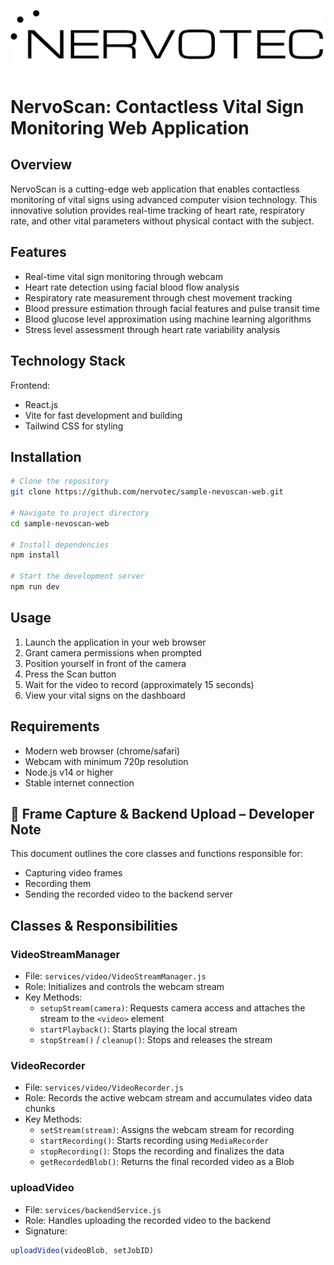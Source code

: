![nervotec.png](nervotec.png)

# NervoScan: Contactless Vital Sign Monitoring Web Application

## Overview

NervoScan is a cutting-edge web application that enables contactless monitoring of vital signs using advanced computer vision technology. This innovative solution provides real-time tracking of heart rate, respiratory rate, and other vital parameters without physical contact with the subject.

## Features

- Real-time vital sign monitoring through webcam
- Heart rate detection using facial blood flow analysis
- Respiratory rate measurement through chest movement tracking
- Blood pressure estimation through facial features and pulse transit time
- Blood glucose level approximation using machine learning algorithms
- Stress level assessment through heart rate variability analysis

## Technology Stack

Frontend:

- React.js
- Vite for fast development and building
- Tailwind CSS for styling

## Installation

```bash
# Clone the repository
git clone https://github.com/nervotec/sample-nevoscan-web.git

# Navigate to project directory
cd sample-nevoscan-web

# Install dependencies
npm install

# Start the development server
npm run dev

```

## Usage

1. Launch the application in your web browser
2. Grant camera permissions when prompted
3. Position yourself in front of the camera
4. Press the Scan button
5. Wait for the video to record (approximately 15 seconds)
6. View your vital signs on the dashboard

## Requirements

- Modern web browser (chrome/safari)
- Webcam with minimum 720p resolution
- Node.js v14 or higher
- Stable internet connection


## 📸 Frame Capture & Backend Upload – Developer Note

This document outlines the core classes and functions responsible for:

- Capturing video frames
- Recording them
- Sending the recorded video to the backend server

## Classes & Responsibilities

### VideoStreamManager

- File: `services/video/VideoStreamManager.js`
- Role: Initializes and controls the webcam stream
- Key Methods:
  - `setupStream(camera)`: Requests camera access and attaches the stream to the `<video>` element
  - `startPlayback()`: Starts playing the local stream
  - `stopStream()` / `cleanup()`: Stops and releases the stream

### VideoRecorder

- File: `services/video/VideoRecorder.js`
- Role: Records the active webcam stream and accumulates video data chunks
- Key Methods:
  - `setStream(stream)`: Assigns the webcam stream for recording
  - `startRecording()`: Starts recording using `MediaRecorder`
  - `stopRecording()`: Stops the recording and finalizes the data
  - `getRecordedBlob()`: Returns the final recorded video as a Blob

### uploadVideo

- File: `services/backendService.js`
- Role: Handles uploading the recorded video to the backend
- Signature:

```js
uploadVideo(videoBlob, setJobID)
